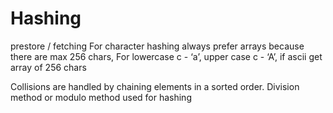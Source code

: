 # Hashing
prestore / fetching
For character hashing always prefer arrays because there are max 256 chars, For lowercase c - ‘a’, upper case c - ‘A’, if ascii get array of 256 chars

Collisions are handled by chaining elements in a sorted order. Division method or modulo method used for hashing
